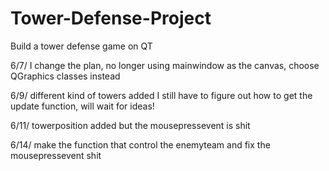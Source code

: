 # Tower-Defense-Project
Build a tower defense game on QT 

6/7/
I change the plan, no longer using mainwindow as the canvas,
choose QGraphics classes instead

6/9/
different kind of towers added
I still have to figure out how to get the update function, will wait for ideas!

6/11/
towerposition added but the mousepressevent is shit

6/14/
make the function that control the enemyteam
and fix the mousepressevent shit

